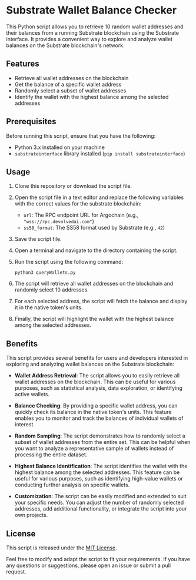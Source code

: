 # Substrate Wallet Balance Checker

This Python script allows you to retrieve 10 random wallet addresses and their balances from a running Substrate blockchain using the Substrate interface. It provides a convenient way to explore and analyze wallet balances on the Substrate blockchain's network.

## Features

- Retrieve all wallet addresses on the blockchain
- Get the balance of a specific wallet address
- Randomly select a subset of wallet addresses
- Identify the wallet with the highest balance among the selected addresses

## Prerequisites

Before running this script, ensure that you have the following:

- Python 3.x installed on your machine
- `substrateinterface` library installed (`pip install substrateinterface`)

## Usage

1. Clone this repository or download the script file.

2. Open the script file in a text editor and replace the following variables with the correct values for the substrate blockchain:
   - `url`: The RPC endpoint URL for Argochain (e.g., `"wss://rpc.devolvedai.com"`)
   - `ss58_format`: The SS58 format used by Substrate (e.g., `42`)

3. Save the script file.

4. Open a terminal and navigate to the directory containing the script.

5. Run the script using the following command:
   ```
   python3 queryWallets.py
   ```

6. The script will retrieve all wallet addresses on the blockchain and randomly select 10 addresses.

7. For each selected address, the script will fetch the balance and display it in the native token's units.

8. Finally, the script will highlight the wallet with the highest balance among the selected addresses.

## Benefits

This script provides several benefits for users and developers interested in exploring and analyzing wallet balances on the Substrate blockchain:

- **Wallet Address Retrieval**: The script allows you to easily retrieve all wallet addresses on the blockchain. This can be useful for various purposes, such as statistical analysis, data exploration, or identifying active wallets.

- **Balance Checking**: By providing a specific wallet address, you can quickly check its balance in the native token's units. This feature enables you to monitor and track the balances of individual wallets of interest.

- **Random Sampling**: The script demonstrates how to randomly select a subset of wallet addresses from the entire set. This can be helpful when you want to analyze a representative sample of wallets instead of processing the entire dataset.

- **Highest Balance Identification**: The script identifies the wallet with the highest balance among the selected addresses. This feature can be useful for various purposes, such as identifying high-value wallets or conducting further analysis on specific wallets.

- **Customization**: The script can be easily modified and extended to suit your specific needs. You can adjust the number of randomly selected addresses, add additional functionality, or integrate the script into your own projects.

## License

This script is released under the [MIT License](LICENSE).

Feel free to modify and adapt the script to fit your requirements. If you have any questions or suggestions, please open an issue or submit a pull request.
